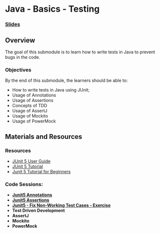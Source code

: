 # Java - Basics - Testing
  ### [Slides](https://github.com/dci-dh-java-e21-01/Testing/blob/main/12.%20Testing.pdf)
##   Overview

The goal of this submodule is to learn how to write tests in Java to prevent bugs in the code.

### Objectives

By the end of this submodule, the learners should be able to:

-   How to write tests in Java using JUnit;
-   Usage of Annotations
-   Usage of Assertions
-   Concepts of TDD
-   Usage of AssertJ
-   Usage of Mockito
-   Usage of PowerMock

## Materials and Resources

### Resources

-   [JUnit 5 User Guide](https://junit.org/junit5/docs/current/user-guide/)
-   [JUnit 5 Tutorial](https://howtodoinjava.com/junit-5-tutorial/)
-   [Junit 5 Tutorial for Beginners](https://dev.to/saiupadhyayula/junit-5-tutorial-for-beginners-o8a)
### Code Sessions:
-  [**Junit5 Annotations**](https://github.com/dci-dh-java-e21-01/Testing/tree/main/Junit5%20Annotations)
- [**Junit5 Assertions**](https://github.com/dci-dh-java-e21-01/Testing/tree/main/Junit5%20Assertions)
-  [**Junit5 - Fix Non-Working Test Cases - Exercise**](https://github.com/dci-dh-java-e21-01/Testing/tree/main/Junit5%20-%20Fix%20Non-Working%20Test%20Cases/Template/EmployessJunitFix)
- **Test Driven Development**
- **AssertJ**
- **Mockito**
-  **PowerMock**
